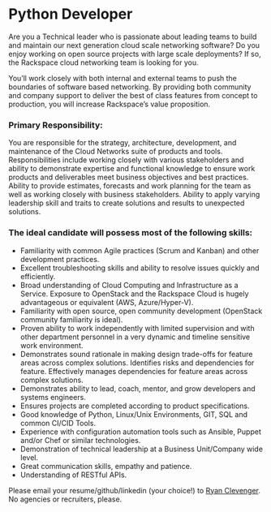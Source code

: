 # Python Developer

Are you a Technical leader who is passionate about leading teams to build and maintain our next generation cloud scale networking software? Do you enjoy working on open source projects with large scale deployments? If so, the Rackspace cloud networking team is looking for you.

You’ll work closely with both internal and external teams to push the boundaries of software based networking. By providing both community and company support to deliver the best of class features from concept to production, you will increase Rackspace’s value proposition.

### Primary Responsibility:
You are responsible for the strategy, architecture, development, and maintenance of the Cloud Networks suite of products and tools. Responsibilities include working closely with various stakeholders and ability to demonstrate expertise and functional knowledge to ensure work products and deliverables meet business objectives and best practices. Ability to provide estimates, forecasts and work planning for the team as well as working closely with business stakeholders. Ability to apply varying leadership skill and traits to create solutions and results to unexpected solutions.


### The ideal candidate will possess most of the following  skills:

- Familiarity with common Agile practices (Scrum and Kanban) and other development practices.
- Excellent troubleshooting skills and ability to resolve issues quickly and efficiently.
- Broad understanding of Cloud Computing and Infrastructure as a Service. Exposure to OpenStack and the Rackspace Cloud is hugely advantageous or equivalent (AWS, Azure/Hyper-V).
- Familiarity with open source, open community development (OpenStack community familiarity is ideal).
- Proven ability to work independently with limited supervision and with other department personnel in a very dynamic and timeline sensitive work environment.
- Demonstrates sound rationale in making design trade-offs for feature areas across complex solutions.  Identifies risks and dependencies for feature. Effectively manages dependencies for feature areas across complex solutions.
- Demonstrates ability to lead, coach, mentor, and grow developers and systems engineers.
- Ensures projects are completed according to product specifications.
- Good knowledge of Python, Linux/Unix Environments, GIT, SQL and common CI/CID Tools.
- Experience with configuration automation tools such as Ansible, Puppet and/or Chef or similar technologies.
- Demonstration of technical leadership at a Business Unit/Company wide level.
- Great communication skills, empathy and patience.
- Understanding of RESTful APIs.​



Please email your resume/github/linkedin (your choice!) to [Ryan Clevenger](mailto:ryan.clevenger@rackspace.com). No agencies
or recruiters, please.

